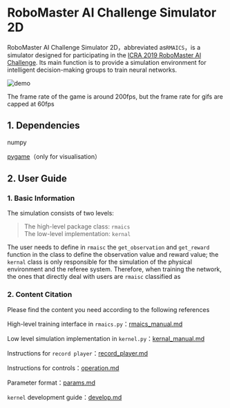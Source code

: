# RoboMaster AI Challenge Simulator 2D

RoboMaster AI Challenge Simulator 2D，abbreviated as`RMAICS`，is a simulator designed for participating 
in the [ICRA 2019 RoboMaster AI Challenge](https://www.robomaster.com/zh-CN/resource/pages/980?type=announcementSub).
 Its main function is to provide a simulation environment for intelligent decision-making groups to train neural networks.

![demo](./demo.gif)

The frame rate of the game is around 200fps, but the frame rate for gifs are capped at 60fps

## 1. Dependencies

numpy

[pygame](https://www.pygame.org/)（only for visualisation）

## 2. User Guide

### 1. Basic Information

The simulation consists of two levels:

> The high-level package class: `rmaics`  
> The low-level implementation: `kernal`

The user needs to define in `rmaisc` the `get_observation` and `get_reward` function in the class to define the observation 
value and reward value; 
the `kernal` class is only responsible for the simulation of the physical environment and the referee system.
Therefore, when training the network, the ones that directly deal with users are `rmaisc` classified as

### 2. Content Citation

Please find the content you need according to the following references

High-level training interface in `rmaics.py`：[rmaics_manual.md](./docs/rmaics_manual.md)

Low level simulation implementation in `kernel.py`：[kernal_manual.md](docs/kernel_manual.md)

Instructions for `record player`：[record_player.md](./docs/record_player.md)

Instructions for controls：[operation.md](./docs/operation.md)

Parameter format：[params.md](./docs/params.md)

`kernel` development guide：[develop.md](./docs/develop.md)


